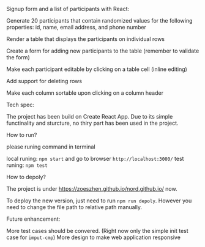Signup form and a list of participants with React:

Generate 20 participants that contain randomized values for the following properties: id, name, email address, and phone number

Render a table that displays the participants on individual rows

Create a form for adding new participants to the table (remember to validate the form)

Make each participant editable by clicking on a table cell (inline editing)

Add support for deleting rows

Make each column sortable upon clicking on a column header

Tech spec:

The project has been build on <a scr="https://github.com/facebookincubator/create-react-app">Create React App</a>. Due to its simple functinality and sturcture, no thiry part has been used in the project. 

How to run?

please runing command in terminal 

local runing: `npm start` and go to browser `http://localhost:3000/`
test runing: `npm test`

How to depoly?

The project is under https://zoeszhen.github.io/nord.github.io/ now.

To deploy the new version, just need to run `npm run depoly`. 
However you need to change the file path to relative path manually.

Future enhancement:

More test cases should be convered. (Right now only the simple init test case for `imput-cmp`)
More design to make web application responsive

